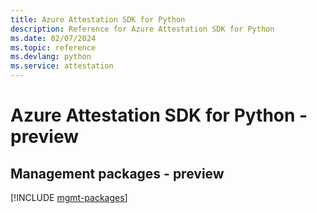 ```yaml
---
title: Azure Attestation SDK for Python
description: Reference for Azure Attestation SDK for Python
ms.date: 02/07/2024
ms.topic: reference
ms.devlang: python
ms.service: attestation
---
```

# Azure Attestation SDK for Python - preview

## Management packages - preview
[!INCLUDE [mgmt-packages](attestation-mgmt-index.md)]